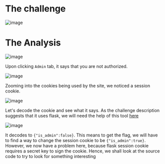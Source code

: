 # The challenge

![image](.%2F..%2F..%2F..%2FChallenge%20Image%2FWeb%2FBaby%20Web%2FScreenshot%202024-04-23%20200118.png)





# The Analysis
![image](.%2F..%2F..%2F..%2FChallenge%20Image%2FWeb%2FBaby%20Web%2FScreenshot%202024-04-27%20123440.png)






Upon clicking `Admin` tab, it says that you are not authorized.


![image](.%2F..%2F..%2F..%2FChallenge%20Image%2FWeb%2FBaby%20Web%2FScreenshot%202024-04-27%20123659.png)






Zooming into the cookies being used by the site, we noticed a session cookie. 


![image](.%2F..%2F..%2F..%2FChallenge%20Image%2FWeb%2FBaby%20Web%2FScreenshot%202024-04-27%20123847.png)






Let's decode the cookie and see what it says. As the challenge description suggests that it uses flask, we will need the help of this tool [here](https://github.com/noraj/flask-session-cookie-manager)


![image](.%2F..%2F..%2F..%2FChallenge%20Image%2FWeb%2FBaby%20Web%2FScreenshot%202024-04-27%20124338.png)






It decodes to `{"is_admin":false}`. This means to get the flag, we will have to find a way to change the session cookie to be `{"is_admin":true}`. However, we now have a problem here, because flask session cookie requires a secret key to sign the cookie. Hence, we shall look at the source code to try to look for something interesting
